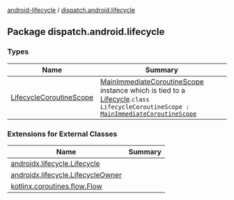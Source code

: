 [android-lifecycle](../index.md) / [dispatch.android.lifecycle](./index.md)

## Package dispatch.android.lifecycle

### Types

| Name | Summary |
|---|---|
| [LifecycleCoroutineScope](-lifecycle-coroutine-scope/index.md) | [MainImmediateCoroutineScope](https://rbusarow.github.io/Dispatch/core/dispatch.core/-main-immediate-coroutine-scope/index.md) instance which is tied to a [Lifecycle](https://developer.android.com/reference/androidx/androidx/lifecycle/Lifecycle.html).`class LifecycleCoroutineScope : `[`MainImmediateCoroutineScope`](https://rbusarow.github.io/Dispatch/core/dispatch.core/-main-immediate-coroutine-scope/index.md) |

### Extensions for External Classes

| Name | Summary |
|---|---|
| [androidx.lifecycle.Lifecycle](androidx.lifecycle.-lifecycle/index.md) |  |
| [androidx.lifecycle.LifecycleOwner](androidx.lifecycle.-lifecycle-owner/index.md) |  |
| [kotlinx.coroutines.flow.Flow](kotlinx.coroutines.flow.-flow/index.md) |  |
